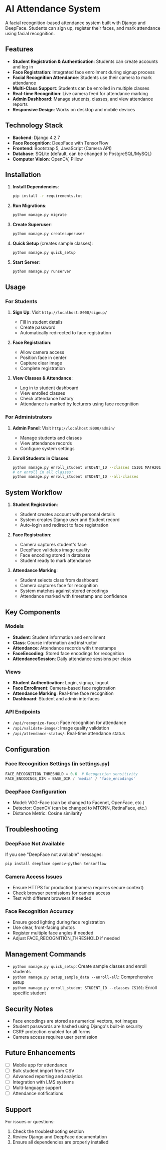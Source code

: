# AI Attendance System

A facial recognition-based attendance system built with Django and DeepFace. Students can sign up, register their faces, and mark attendance using facial recognition.

## Features

- **Student Registration & Authentication**: Students can create accounts and log in
- **Face Registration**: Integrated face enrollment during signup process
- **Facial Recognition Attendance**: Students use their camera to mark attendance
- **Multi-Class Support**: Students can be enrolled in multiple classes
- **Real-time Recognition**: Live camera feed for attendance marking
- **Admin Dashboard**: Manage students, classes, and view attendance reports
- **Responsive Design**: Works on desktop and mobile devices

## Technology Stack

- **Backend**: Django 4.2.7
- **Face Recognition**: DeepFace with TensorFlow
- **Frontend**: Bootstrap 5, JavaScript (Camera API)
- **Database**: SQLite (default, can be changed to PostgreSQL/MySQL)
- **Computer Vision**: OpenCV, Pillow

## Installation

1. **Install Dependencies**:
   ```bash
   pip install -r requirements.txt
   ```

2. **Run Migrations**:
   ```bash
   python manage.py migrate
   ```

3. **Create Superuser**:
   ```bash
   python manage.py createsuperuser
   ```

4. **Quick Setup** (creates sample classes):
   ```bash
   python manage.py quick_setup
   ```

5. **Start Server**:
   ```bash
   python manage.py runserver
   ```

## Usage

### For Students

1. **Sign Up**: Visit `http://localhost:8000/signup/`
   - Fill in student details
   - Create password
   - Automatically redirected to face registration

2. **Face Registration**:
   - Allow camera access
   - Position face in center
   - Capture clear image
   - Complete registration

3. **View Classes & Attendance**:
   - Log in to student dashboard
   - View enrolled classes
   - Check attendance history
   - Attendance is marked by lecturers using face recognition

### For Administrators

1. **Admin Panel**: Visit `http://localhost:8000/admin/`
   - Manage students and classes
   - View attendance records
   - Configure system settings

2. **Enroll Students in Classes**:
   ```bash
   python manage.py enroll_student STUDENT_ID --classes CS101 MATH201
   # or enroll in all classes:
   python manage.py enroll_student STUDENT_ID --all-classes
   ```

## System Workflow

1. **Student Registration**:
   - Student creates account with personal details
   - System creates Django user and Student record
   - Auto-login and redirect to face registration

2. **Face Registration**:
   - Camera captures student's face
   - DeepFace validates image quality
   - Face encoding stored in database
   - Student ready to mark attendance

3. **Attendance Marking**:
   - Student selects class from dashboard
   - Camera captures face for recognition
   - System matches against stored encodings
   - Attendance marked with timestamp and confidence

## Key Components

### Models
- **Student**: Student information and enrollment
- **Class**: Course information and instructor
- **Attendance**: Attendance records with timestamps
- **FaceEncoding**: Stored face encodings for recognition
- **AttendanceSession**: Daily attendance sessions per class

### Views
- **Student Authentication**: Login, signup, logout
- **Face Enrollment**: Camera-based face registration
- **Attendance Marking**: Real-time face recognition
- **Dashboard**: Student and admin interfaces

### API Endpoints
- `/api/recognize-face/`: Face recognition for attendance
- `/api/validate-image/`: Image quality validation
- `/api/attendance-status/`: Real-time attendance status

## Configuration

### Face Recognition Settings (in settings.py)
```python
FACE_RECOGNITION_THRESHOLD = 0.6  # Recognition sensitivity
FACE_ENCODINGS_DIR = BASE_DIR / 'media' / 'face_encodings'
```

### DeepFace Configuration
- Model: VGG-Face (can be changed to Facenet, OpenFace, etc.)
- Detector: OpenCV (can be changed to MTCNN, RetinaFace, etc.)
- Distance Metric: Cosine similarity

## Troubleshooting

### DeepFace Not Available
If you see "DeepFace not available" messages:
```bash
pip install deepface opencv-python tensorflow
```

### Camera Access Issues
- Ensure HTTPS for production (camera requires secure context)
- Check browser permissions for camera access
- Test with different browsers if needed

### Face Recognition Accuracy
- Ensure good lighting during face registration
- Use clear, front-facing photos
- Register multiple face angles if needed
- Adjust FACE_RECOGNITION_THRESHOLD if needed

## Management Commands

- `python manage.py quick_setup`: Create sample classes and enroll students
- `python manage.py setup_sample_data --enroll-all`: Comprehensive setup
- `python manage.py enroll_student STUDENT_ID --classes CS101`: Enroll specific student

## Security Notes

- Face encodings are stored as numerical vectors, not images
- Student passwords are hashed using Django's built-in security
- CSRF protection enabled for all forms
- Camera access requires user permission

## Future Enhancements

- [ ] Mobile app for attendance
- [ ] Bulk student import from CSV
- [ ] Advanced reporting and analytics
- [ ] Integration with LMS systems
- [ ] Multi-language support
- [ ] Attendance notifications

## Support

For issues or questions:
1. Check the troubleshooting section
2. Review Django and DeepFace documentation
3. Ensure all dependencies are properly installed
